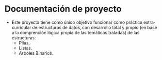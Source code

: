 # Documentación de proyecto
* Este proyecto tiene como único objetivo funcionar como práctica extra-curricular de estructuras de datos, con desarrollo total y propio (en base a la comprención lógica propia de las temáticas tratadas) de las estructuras:
    * Pilas.
    * Listas.
    * Arboles Binarios.
